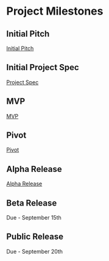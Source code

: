 # Project Milestones
## Initial Pitch
[Initial Pitch](https://youtu.be/ymOAJD-CXl0)
## Initial Project Spec
[Project Spec](https://drive.google.com/drive/u/0/folders/1KMWsWTB7SPJ_40FZAg2L5TQ81lDt3Whn)
## MVP
[MVP](https://github.com/piazzaana/chicken-fries/releases/tag/1.0)
## Pivot
[Pivot]()
## Alpha Release
[Alpha Release]()
## Beta Release
Due - September 15th
## Public Release
Due - September 20th